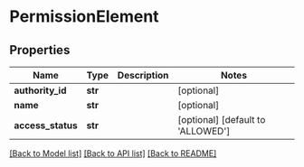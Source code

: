 # PermissionElement

## Properties
Name | Type | Description | Notes
------------ | ------------- | ------------- | -------------
**authority_id** | **str** |  | [optional] 
**name** | **str** |  | [optional] 
**access_status** | **str** |  | [optional] [default to 'ALLOWED']

[[Back to Model list]](../README.md#documentation-for-models) [[Back to API list]](../README.md#documentation-for-api-endpoints) [[Back to README]](../README.md)

